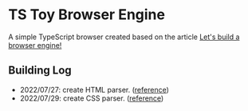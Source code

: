 # TS Toy Browser Engine

A simple TypeScript browser created based on the article [Let's build a browser engine!](https://limpet.net/mbrubeck/2014/08/08/toy-layout-engine-1.html)

## Building Log

- 2022/07/27: create HTML parser. ([reference](https://limpet.net/mbrubeck/2014/08/11/toy-layout-engine-2.html))
- 2022/07/29: create CSS parser. ([reference](https://limpet.net/mbrubeck/2014/08/11/toy-layout-engine-3.html))
